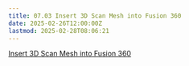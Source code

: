 ```yaml
---
title: 07.03 Insert 3D Scan Mesh into Fusion 360
date: 2025-02-26T12:00:00Z
lastmod: 2025-02-28T08:06:21
---
```


[Insert 3D Scan Mesh into Fusion 360](https://youtu.be/WTw9mMM9TjQ)

